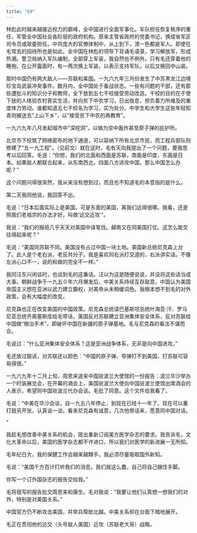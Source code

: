 ```yaml
---
title: "68"
---
```


林彪此时越来越接近权力的巅峰，全中国进行全面军事化。军队担任恢复秩序的重任，军管全中国社会各阶层的政府机构。原来主管省政府的党委书记，换成省军区司令员或政委担任。中共庞大的官僚体制中，从上到下，清一色都是军人。即使在毛常去的招待所也是如此。全中国在林彪的领导下背诵毛语录，学习解放军，形成热潮。警卫局纳入军队编制，全部穿上军装，我自然也不例外。只有毛还穿着他的睡袍，在公开露面时，有一两次换上军装，以表示支持军队，以后又换回中山装。

那时中国仍有两大敌人——苏联和美国。一九六九年三月份发生了中苏黑龙江边境珍宝岛武装冲突事件。数月内，全中国处于备战状态。一些有问题的干部，还有那些遭批斗的知识分子和教师，全下放到五七干校接受劳动改造。干校的目的在于使下放的人体验农村真实生活，并向贫下中农学习，日出夜息，担负着力所难及的重度体力劳动。谁都知道五七干校名为学习，实为处分。中学生和大学生这些年轻知青则被送去“上山下乡”，以“接受贫下中农的再教育”。

一九六九年八月发起城市中“深挖洞”，以做为空中轰炸甚至原子弹的庇护所。

北京市下挖筑了网络密布的地下通道，可以容纳下所有北京市民，而工程兵部队则修建了“五一九工程”。（见前文）就在这时，毛有天向我提出了一个问题，要我思考以后回答。毛说：“你想，我们的北面和西面是苏联，南面是印度，东面是日本。如果敌人都联合起来，从东南西北，四面八方进攻中国，那么中国怎么办呢？”

这个问题问得很突然，我从来没有想到过，而且也不知道毛的本意指的是什么。

第二天我同他说，我回答不出。

毛说：“日本后面实际上是美国。可是东面的美国，离我们远得很哪。我看，还是照我们老祖宗的办法才好，叫做‘远交近攻’”。

我说：“我们的报纸几乎天天对美国中诛笔伐。越南又在同美国打仗。这怎么能交往得起来呢？”

毛说：“美国同苏联不同。美国没有占过中国一块土地。美国新总统尼克森上台了。此人是个老右派，老反共分子。我是喜欢同右派打交道的，右派讲实话。不像左派心口不一，说的和做的完全不一样。”

我同汪东兴闲谈时，也谈到毛的这番话。汪以为这是随便说说，并没将这些话当成大事。朝鲜战争于一九五０年六月爆发后，中美关系持续互存敌意，中国认为美国帝国主义想在亚洲以武力建立霸权，对美帝从未稍缓词色。我根本想不到毛的对外政策，会有大幅度的改变。

尼克森也正在改变美国的中国政策。尼克森总统请巴基斯坦总统叶海亚·汗、罗马尼亚总统齐奥塞斯库给毛带话，美国反对苏联建立亚洲集体安全体系，反对苏联给中国做“根治手术”，即破坏中国在新疆的原子弹基地。毛与尼克森的看法不谋而合。

毛说过：“什么亚洲集体安全体系？这是亚洲战争体系，无非是向中国进攻。”

毛还放过狠话，对苏联还以颜色：“中国的原子弹、导弹打不到美国，打苏联可容易得很。”

一九六九年十二月上旬，周恩来送来中国驻波兰大使馆的一份报告：波兰华沙举办一个时装展览会，在开幕的酒会上，美国驻波兰大使向中国驻波兰使馆出席酒会的人表示，希望同中国驻波兰代办会谈。毛批了同意。这个文件给我看了。

毛说：“中美在华沙会谈，自一九五八年停止，到现在已经十一年了。现在可以重打鼓另开张，认真谈一谈。看来尼克森有诚意，几次他带话来，愿意同中国对话。

”

我趁毛想改善中美关系的机会，提出重新订阅美方医学杂志的要求。我告诉毛，文化大革命以后，美国的医学杂志都不许进口，所以我们对医学的新进展一无所知。

毛年纪日大，我的保健工作会越来越棘手。我必须尽量吸取国外新知。

毛说：“美国千方百计打听我们的消息。我们就这么蠢，自己将自己捆住手脚。

你写一个订外国杂志的报告交给我。”

毛将我写的报告批交周恩来和康生。毛对我说：“我要让他们认真想一想我们的对外，特别是对美国关系。”

中国官方仍不断攻击美国，并举兵帮助北越。中美关系却在台面下暗地展开。

毛正在贯彻他的远交（头号敌人美国）近攻（苏联老大哥）战略。
